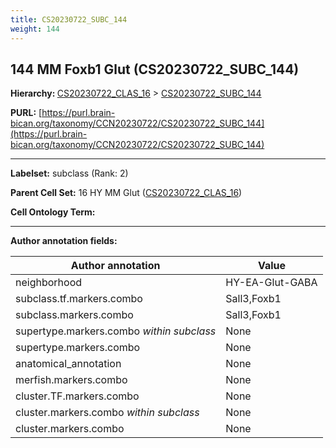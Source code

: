 ```yaml
---
title: CS20230722_SUBC_144
weight: 144
---
```

## 144 MM Foxb1 Glut (CS20230722_SUBC_144)
<b>Hierarchy: </b>
[CS20230722_CLAS_16](../CS20230722_CLAS_16) >
[CS20230722_SUBC_144](../CS20230722_SUBC_144)

**PURL:** [https://purl.brain-bican.org/taxonomy/CCN20230722/CS20230722_SUBC_144](https://purl.brain-bican.org/taxonomy/CCN20230722/CS20230722_SUBC_144)

---


**Labelset:** subclass (Rank: 2)

**Parent Cell Set:** 16 HY MM Glut ([CS20230722_CLAS_16](../CS20230722_CLAS_16))



**Cell Ontology Term:** 

[MARKER GENES.]: #


---

[TRANSFERRED ANNOTATIONS.]: #


[AUTHOR ANNOTATION FIELDS.]: #


**Author annotation fields:**

| Author annotation | Value |
|-------------------|-------|
|neighborhood|HY-EA-Glut-GABA|
|subclass.tf.markers.combo|Sall3,Foxb1|
|subclass.markers.combo|Sall3,Foxb1|
|supertype.markers.combo _within subclass_|None|
|supertype.markers.combo|None|
|anatomical_annotation|None|
|merfish.markers.combo|None|
|cluster.TF.markers.combo|None|
|cluster.markers.combo _within subclass_|None|
|cluster.markers.combo|None|
